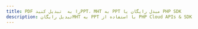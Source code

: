---title: PDF را به  تبدیل کنیدPPT، MHT به PPT مبدل رایگان یا PHP SDKdescription: تبدیل رایگانMHT به PPT با استفاده از PHP Cloud APIs & SDK همچنین اسناد PDF را در Cloud ایجاد، ویرایش و رندر کنید.---